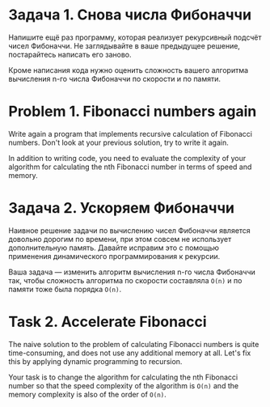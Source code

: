 # Задача 1. Снова числа Фибоначчи

Напишите ещё раз программу, которая реализует рекурсивный подсчёт чисел Фибоначчи. Не заглядывайте в ваше предыдущее решение, постарайтесь написать его заново.

Кроме написания кода нужно оценить сложность вашего алгоритма вычисления n-го числа Фибоначчи по скорости и по памяти.

# Problem 1. Fibonacci numbers again

Write again a program that implements recursive calculation of Fibonacci numbers. Don't look at your previous solution, try to write it again.

In addition to writing code, you need to evaluate the complexity of your algorithm for calculating the nth Fibonacci number in terms of speed and memory.

# Задача 2. Ускоряем Фибоначчи

Наивное решение задачи по вычислению чисел Фибоначчи является довольно дорогим по времени, при этом совсем не использует дополнительную память. Давайте исправим это с помощью применения динамического программирования к рекурсии.

Ваша задача — изменить алгоритм вычисления n-го числа Фибоначчи так, чтобы сложность алгоритма по скорости составляла `O(n)` и по памяти тоже была порядка `O(n)`.

# Task 2. Accelerate Fibonacci

The naive solution to the problem of calculating Fibonacci numbers is quite time-consuming, and does not use any additional memory at all. Let's fix this by applying dynamic programming to recursion.

Your task is to change the algorithm for calculating the nth Fibonacci number so that the speed complexity of the algorithm is `O(n)` and the memory complexity is also of the order of `O(n)`.
